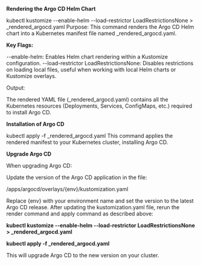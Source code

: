 **Rendering the Argo CD Helm Chart**

kubectl kustomize --enable-helm --load-restrictor LoadRestrictionsNone > _rendered_argocd.yaml
Purpose:
This command renders the Argo CD Helm chart into a Kubernetes manifest file named _rendered_argocd.yaml.

**Key Flags:**

--enable-helm: Enables Helm chart rendering within a Kustomize configuration.
--load-restrictor LoadRestrictionsNone: Disables restrictions on loading local files, useful when working with local Helm charts or Kustomize overlays.

Output:

The rendered YAML file (_rendered_argocd.yaml) contains all the Kubernetes resources (Deployments, Services, ConfigMaps, etc.) required to install Argo CD.

**Installation of Argo CD**

kubectl apply -f _rendered_argocd.yaml
This command applies the rendered manifest to your Kubernetes cluster, installing Argo CD.

**Upgrade Argo CD**

When upgrading Argo CD:

Update the version of the Argo CD application in the file:

/apps/argocd/overlays/{env}/kustomization.yaml

Replace {env} with your environment name and set the version to the latest Argo CD release.
After updating the kustomization.yaml file, rerun the render command and apply command as described above:

**kubectl kustomize --enable-helm --load-restrictor LoadRestrictionsNone > _rendered_argocd.yaml**

**kubectl apply -f _rendered_argocd.yaml**

This will upgrade Argo CD to the new version on your cluster.
